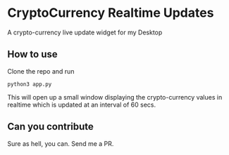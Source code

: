 # CryptoCurrency Realtime Updates

A crypto-currency live update widget for my Desktop

## How to use

Clone the repo and run

`python3 app.py`

This will open up a small window displaying the crypto-currency values in realtime which is updated at an interval of 60 secs.

## Can you contribute

Sure as hell, you can. Send me a PR.
